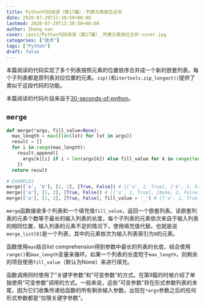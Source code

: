 ```yaml
---
title: Python代码阅读（第17篇）：列表元素按位合并
date: 2020-07-29T12:30:50+08:00
lastmod: 2020-07-29T12:30:50+08:00
author: Zhang nan
cover: /post/Python代码阅读（第17篇）_列表元素按位合并-cover.jpg
categories: ["技术"]
tags: ["Python"]
draft: false
---
```


本篇阅读的代码实现了多个列表按照元素的位置依序合并成一个新的嵌套列表。每个子列表都是原列表对应位置的元素。`zip()`和`itertools.zip_longest()`提供了类似于这段代码的功能。

本篇阅读的代码片段来自于[30-seconds-of-python](https://github.com/30-seconds/30-seconds-of-python)。

<!--more-->

## `merge`

```python
def merge(*args, fill_value=None):
  max_length = max([len(lst) for lst in args])
  result = []
  for i in range(max_length):
    result.append([
      args[k][i] if i < len(args[k]) else fill_value for k in range(len(args))
    ])
  return result

# EXAMPLES
merge(['a', 'b'], [1, 2], [True, False]) # [['a', 1, True], ['b', 2, False]]
merge(['a'], [1, 2], [True, False]) # [['a', 1, True], [None, 2, False]]
merge(['a'], [1, 2], [True, False], fill_value = '_') # [['a', 1, True], ['_', 2, False]]
```

`merge`函数接收多个列表和一个填充值`fill_value`，返回一个嵌套列表。该嵌套列表的元素个数等于最长的输入列表的长度，每个子列表的元素依次来自于输入列表的相同位置，输入列表的元素不足的情况下，使用填充值代替。也就是说`merge_list[0]`是一个列表，其中的元素依次为输入列表索引为`0`的元素。

函数使用`max`结合list comprehension得到参数中最长的列表的长度。结合使用`range()`和`max_length`变量来循环。如果一个列表的长度短于`max_length`，则剩余的项目使用`fill_value`（默认为None）来进行填充。

函数调用同时使用了“关键字参数”和“可变参数”的方式。在第9篇的时候介绍了单独使用“可变参数”调用的方式。一般来说，这些“可变参数”将在形式参数列表的末尾，因为它们收集传递给函数的所有剩余输入参数。出现在`*args`参数之后的任何形式参数都是“仅限关键字参数”。
